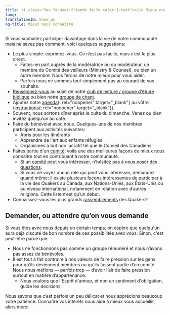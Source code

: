 ```yaml
---
title: <i class="fas fa-user-friends fa-fw color-1-text"></i> Mieux nous connaître
lang: fr
translationID: know_us
og-title: Mieux nous connaître
---
```

Si vous souhaitez participer davantage dans la vie de notre communauté mais ne savez pas comment, voici quelques suggestions:
* Le plus simple: exprimez-vous. Ce n’est pas facile, mais c’est le plus direct. 
  * Faites-en part auprès de la modératrice ou du modérateur, un membre du Comité des veilleurs (Ministry & Counsel), ou bien un autre membre. Nous ferons de notre mieux pour vous aider.
  * Parfois nous ne sommes tout simplement pas au courant de vos souhaits.
* [Renseignez-vous](/contact-fr) au sujet de notre [club de lecture / groupe d'étude biblique](/nouveau/lecture_bible) ou bien notre [groupe de chant](/nouveau/chant).
* Ajoutez notre [agenda](https://calendar.google.com/calendar/embed?src=clerk%40montreal.quaker.ca&ctz=America%2FToronto){:  rel="noopener" target="_blank"} au vôtre ([instructions](https://support.google.com/calendar/answer/37100?hl=fr){:  rel="noopener" target="_blank"}).
* Souvent, nous sortons dîner après le culte du dimanche. Venez ou bien invitez quelqu’un au café.
* Faire du bénévolat avec nous. Quelques-uns de nos membres participent aux activités suivantes:
  * Abris pour les itinérants
  * Apprendre de l'art aux enfants réfugiés
  * Organismes à but non lucratif tel que le Conseil des Canadiens
* Faites partie d'un [comité](/nouveau/comités): voilà une des meilleures façons de mieux nous connaître tout en contribuant à notre communauté.
  * Si un [comité](/nouveau/comités) peut vous intéresser, n'hésitez pas à nous poser des [questions](/contact-fr).
  * Si vous ne voyez aucun rôle qui peut vous intéresser, demandez quand même: il existe plusieurs façons intéressantes de participer à la vie des Quakers au Canada, aux Nations-Unies, aux États-Unis ou au niveau international, notamment en relation avec d’autres religions. Cette liste n’est qu’un début.
* Connaissez-vous les plus grands [rassemblements](/nouveau/rassemblements) des Quakers?

## Demander, ou attendre qu’on vous demande
Si vous êtes avec nous depuis un certain temps, on espère que quelqu'un aura déjà discuté de bon nombre de ces possibilités avec vous. Sinon, c'est peut-être parce que:

* Nous ne fonctionnons pas comme un groupe rémunéré et nous n’avons pas assez de bénévoles.
* Il est tout à fait contraire à nos valeurs de faire pression sur les gens pour qu’ils deviennent membres ou qu'ils fassent partie d’un comité. Nous nous méfions — parfois trop — d’avoir l’air de faire pression surtout en matière d’appartenance.
  * Nous voulons que l'Esprit d'amour, et non un sentiment d'obligation, guide les décisions.

Nous savons que c’est parfois un peu délicat et nous apprécions beaucoup votre patience. Connaître vos intérêts nous aide à mieux vous accueillir, alors merci.

